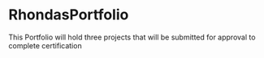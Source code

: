# RhondasPortfolio
This Portfolio will hold three projects that will be submitted for approval to complete certification
